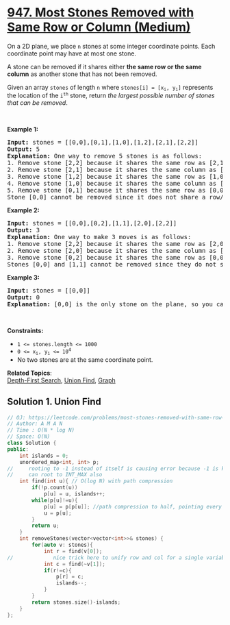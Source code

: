 # [947. Most Stones Removed with Same Row or Column (Medium)](https://leetcode.com/problems/most-stones-removed-with-same-row-or-column/)

<p>On a 2D plane, we place <code>n</code> stones at some integer coordinate points. Each coordinate point may have at most one stone.</p>

<p>A stone can be removed if it shares either <strong>the same row or the same column</strong> as another stone that has not been removed.</p>

<p>Given an array <code>stones</code> of length <code>n</code> where <code>stones[i] = [x<sub>i</sub>, y<sub>i</sub>]</code> represents the location of the <code>i<sup>th</sup></code> stone, return <em>the largest possible number of stones that can be removed</em>.</p>

<p>&nbsp;</p>
<p><strong>Example 1:</strong></p>

<pre><strong>Input:</strong> stones = [[0,0],[0,1],[1,0],[1,2],[2,1],[2,2]]
<strong>Output:</strong> 5
<strong>Explanation:</strong> One way to remove 5 stones is as follows:
1. Remove stone [2,2] because it shares the same row as [2,1].
2. Remove stone [2,1] because it shares the same column as [0,1].
3. Remove stone [1,2] because it shares the same row as [1,0].
4. Remove stone [1,0] because it shares the same column as [0,0].
5. Remove stone [0,1] because it shares the same row as [0,0].
Stone [0,0] cannot be removed since it does not share a row/column with another stone still on the plane.
</pre>

<p><strong>Example 2:</strong></p>

<pre><strong>Input:</strong> stones = [[0,0],[0,2],[1,1],[2,0],[2,2]]
<strong>Output:</strong> 3
<strong>Explanation:</strong> One way to make 3 moves is as follows:
1. Remove stone [2,2] because it shares the same row as [2,0].
2. Remove stone [2,0] because it shares the same column as [0,0].
3. Remove stone [0,2] because it shares the same row as [0,0].
Stones [0,0] and [1,1] cannot be removed since they do not share a row/column with another stone still on the plane.
</pre>

<p><strong>Example 3:</strong></p>

<pre><strong>Input:</strong> stones = [[0,0]]
<strong>Output:</strong> 0
<strong>Explanation:</strong> [0,0] is the only stone on the plane, so you cannot remove it.
</pre>

<p>&nbsp;</p>
<p><strong>Constraints:</strong></p>

<ul>
	<li><code>1 &lt;= stones.length &lt;= 1000</code></li>
	<li><code>0 &lt;= x<sub>i</sub>, y<sub>i</sub> &lt;= 10<sup>4</sup></code></li>
	<li>No two stones are at the same coordinate point.</li>
</ul>


**Related Topics**:  
[Depth-First Search](https://leetcode.com/tag/depth-first-search/), [Union Find](https://leetcode.com/tag/union-find/), [Graph](https://leetcode.com/tag/graph/)

## Solution 1. Union Find

```cpp
// OJ: https://leetcode.com/problems/most-stones-removed-with-same-row-or-column/
// Author: A M A N
// Time : O(N * log N)
// Space: O(N)
class Solution {
public:
    int islands = 0;
    unordered_map<int, int> p;
//     rooting to -1 instead of itself is causing error because -1 is key element here (~0), WOW!!!
//     can root to INT_MAX also
    int find(int u){ // O(log N) with path compression
        if(!p.count(u))
            p[u] = u, islands++;
        while(p[u]!=u){
            p[u] = p[p[u]]; //path compression to half, pointing every node to its grandparent
            u = p[u];
        }
        return u;
    }
    int removeStones(vector<vector<int>>& stones) {
        for(auto v: stones){
            int r = find(v[0]);
//             nice trick here to unify row and col for a single variable
            int c = find(~v[1]);
            if(r!=c){
                p[r] = c;
                islands--;
            }
        }
        return stones.size()-islands;
    }
};
```